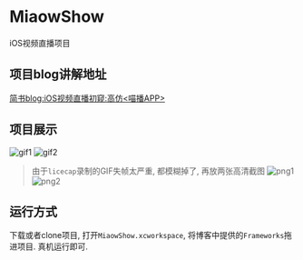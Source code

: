 # MiaowShow
iOS视频直播项目

## 项目blog讲解地址
<a href="http://www.jianshu.com/p/b8db6c142aad">简书blog:iOS视频直播初窥:高仿<喵播APP></a>

## 项目展示
![gif1](http://7xq6at.com1.z0.glb.clouddn.com/mb_%E7%99%BB%E5%BD%951.gif)
![gif2](http://7xq6at.com1.z0.glb.clouddn.com/mb_%E7%9B%B4%E6%92%AD.gif)
>由于`licecap`录制的GIF失帧太严重, 都模糊掉了, 再放两张高清截图
![png1](http://7xq6at.com1.z0.glb.clouddn.com/mb_%E7%99%BB%E5%BD%95.png)
![png2](http://7xq6at.com1.z0.glb.clouddn.com/mb_%E7%9B%B4%E6%92%AD.png)

## 运行方式
下载或者clone项目, 打开`MiaowShow.xcworkspace`, 将博客中提供的`Frameworks`拖进项目. 真机运行即可.

